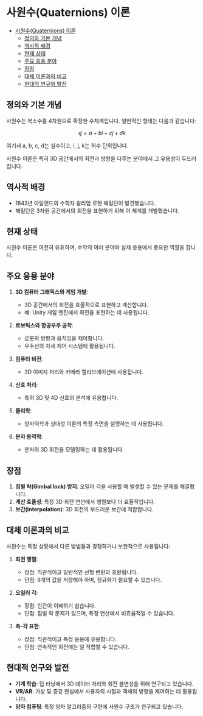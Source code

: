 # 사원수(Quaternions) 이론

- [사원수(Quaternions) 이론](#사원수quaternions-이론)
    - [정의와 기본 개념](#정의와-기본-개념)
    - [역사적 배경](#역사적-배경)
    - [현재 상태](#현재-상태)
    - [주요 응용 분야](#주요-응용-분야)
    - [장점](#장점)
    - [대체 이론과의 비교](#대체-이론과의-비교)
    - [현대적 연구와 발전](#현대적-연구와-발전)

## 정의와 기본 개념

사원수는 복소수를 4차원으로 확장한 수체계입니다. 일반적인 형태는 다음과 같습니다:

```math
q = a + bi + cj + dk
```

여기서 a, b, c, d는 실수이고, i, j, k는 허수 단위입니다.

사원수 이론은 특히 3D 공간에서의 회전과 방향을 다루는 분야에서 그 유용성이 두드러집니다.

## 역사적 배경

- 1843년 아일랜드의 수학자 윌리엄 로완 해밀턴이 발견했습니다.
- 해밀턴은 3차원 공간에서의 회전을 표현하기 위해 이 체계를 개발했습니다.

## 현재 상태

사원수 이론은 여전히 유효하며, 수학의 여러 분야와 실제 응용에서 중요한 역할을 합니다.

## 주요 응용 분야

1. **3D 컴퓨터 그래픽스와 게임 개발**:
   - 3D 공간에서의 회전을 효율적으로 표현하고 계산합니다.
   - 예: Unity 게임 엔진에서 회전을 표현하는 데 사용됩니다.

2. **로보틱스와 항공우주 공학**:
   - 로봇의 방향과 움직임을 제어합니다.
   - 우주선의 자세 제어 시스템에 활용됩니다.

3. **컴퓨터 비전**:
   - 3D 이미지 처리와 카메라 캘리브레이션에 사용됩니다.

4. **신호 처리**:
   - 특히 3D 및 4D 신호의 분석에 유용합니다.

5. **물리학**:
   - 양자역학과 상대성 이론의 특정 측면을 설명하는 데 사용됩니다.

6. **분자 동역학**:
   - 분자의 3D 회전을 모델링하는 데 활용됩니다.

## 장점

1. **짐벌 락(Gimbal lock) 방지**: 오일러 각을 사용할 때 발생할 수 있는 문제를 해결합니다.
2. **계산 효율성**: 특정 3D 회전 연산에서 행렬보다 더 효율적입니다.
3. **보간(Interpolation)**: 3D 회전의 부드러운 보간에 적합합니다.

## 대체 이론과의 비교

사원수는 특정 상황에서 다른 방법들과 경쟁하거나 보완적으로 사용됩니다:

1. **회전 행렬**:
   - 장점: 직관적이고 일반적인 선형 변환과 호환됩니다.
   - 단점: 9개의 값을 저장해야 하며, 정규화가 필요할 수 있습니다.

2. **오일러 각**:
   - 장점: 인간이 이해하기 쉽습니다.
   - 단점: 짐벌 락 문제가 있으며, 특정 연산에서 비효율적일 수 있습니다.

3. **축-각 표현**:
   - 장점: 직관적이고 특정 응용에 유용합니다.
   - 단점: 연속적인 회전에는 덜 적합할 수 있습니다.

## 현대적 연구와 발전

- **기계 학습**: 딥 러닝에서 3D 데이터 처리와 회전 불변성을 위해 연구되고 있습니다.
- **VR/AR**: 가상 및 증강 현실에서 사용자의 시점과 객체의 방향을 제어하는 데 활용됩니다.
- **양자 컴퓨팅**: 특정 양자 알고리즘의 구현에 사원수 구조가 연구되고 있습니다.
